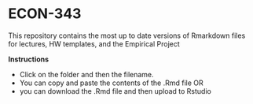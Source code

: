 # ECON-343
This repository contains the most up to date versions of Rmarkdown files for lectures, HW templates, and the Empirical Project

**Instructions**
- Click on the folder and then the filename.
- You can copy and paste the contents of the .Rmd file OR
- you can download the .Rmd file and then upload to Rstudio
